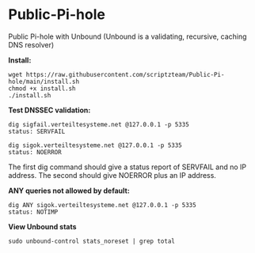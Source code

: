 # Public-Pi-hole
Public Pi-hole with Unbound (Unbound is a validating, recursive, caching DNS resolver)

**Install:**
```
wget https://raw.githubusercontent.com/scriptzteam/Public-Pi-hole/main/install.sh
chmod +x install.sh
./install.sh
```

**Test DNSSEC validation:**
```
dig sigfail.verteiltesysteme.net @127.0.0.1 -p 5335
status: SERVFAIL

dig sigok.verteiltesysteme.net @127.0.0.1 -p 5335
status: NOERROR
```
The first dig command should give a status report of SERVFAIL and no IP address.
The second should give NOERROR plus an IP address.


**ANY queries not allowed by default:**
```
dig ANY sigok.verteiltesysteme.net @127.0.0.1 -p 5335
status: NOTIMP
```

**View Unbound stats**
```
sudo unbound-control stats_noreset | grep total
```
